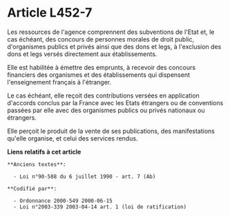 # Article L452-7

Les ressources de l'agence comprennent des subventions de l'Etat et, le cas échéant, des concours de personnes morales de
droit public, d'organismes publics et privés ainsi que des dons et legs, à l'exclusion des dons et legs versés directement
aux établissements.

Elle est habilitée à émettre des emprunts, à recevoir des concours financiers des organismes et des établissements qui
dispensent l'enseignement français à l'étranger.

Le cas échéant, elle reçoit des contributions versées en application d'accords conclus par la France avec les Etats étrangers
ou de conventions passées par elle avec des organismes publics ou privés nationaux ou étrangers.

Elle perçoit le produit de la vente de ses publications, des manifestations qu'elle organise, et celui des services rendus.

**Liens relatifs à cet article**

	**Anciens textes**:

	  - Loi n°90-588 du 6 juillet 1990 - art. 7 (Ab)

	**Codifié par**:

	  - Ordonnance 2000-549 2000-06-15
	  - Loi n°2003-339 2003-04-14 art. 1 (loi de ratification)
